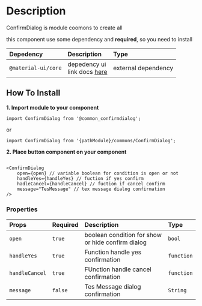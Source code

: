 # Description

ConfirmDialog is module coomons to create all

this component use some dependency and **required**, so you need to install

| Depedency   | Description | Type |
| :---        | :---        |:---  |
| `@material-ui/core` | depedency ui <br/> link docs [here](https://material-ui.com/getting-started/installation/)| external dependency |

## How To Install

**1. Import module to your component**
```node
import ConfirmDialog from '@common_confirmdialog';
```

or

```node
import ConfirmDialog from '{pathModule}/commons/ConfirmDialog';
```

**2. Place button component on your component**

```node

<ConfirmDialog
    open={open} // variable boolean for condition is open or not
    handleYes={handleYes} // fuction if yes confirm
    hadleCancel={handleCancel} // fuction if cancel confirm
    message="TesMessage" // tex message dialog confirmation
/>
```

### Properties
| Props       | Required | Description | Type |
| :---        | :---     | :---        |:---  |
| `open`       | `true`    | boolean condition for show or hide confirm dialog | `bool` |
| `handleYes`       | `true`    | Function handle yes confirmation | `function` |
| `handleCancel`       | `true`    | FUnction handle cancel confirmation | `function` |
| `message`       | `false`    | Tes Message dialog confirmation | `String` |

